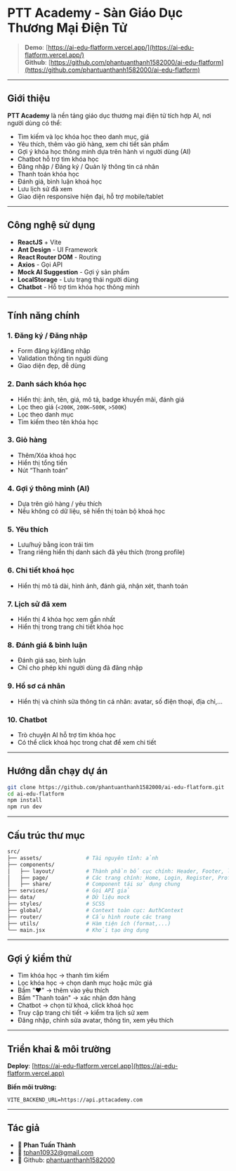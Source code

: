 # PTT Academy - Sàn Giáo Dục Thương Mại Điện Tử

> **Demo**: [https://ai-edu-flatform.vercel.app/](https://ai-edu-flatform.vercel.app/)  
> **Github**: [https://github.com/phantuanthanh1582000/ai-edu-flatform](https://github.com/phantuanthanh1582000/ai-edu-flatform)

---

## Giới thiệu

**PTT Academy** là nền tảng giáo dục thương mại điện tử tích hợp AI, nơi người dùng có thể:

- Tìm kiếm và lọc khóa học theo danh mục, giá
- Yêu thích, thêm vào giỏ hàng, xem chi tiết sản phẩm
- Gợi ý khóa học thông minh dựa trên hành vi người dùng (AI)
- Chatbot hỗ trợ tìm khóa học
- Đăng nhập / Đăng ký / Quản lý thông tin cá nhân
- Thanh toán khóa học
- Đánh giá, bình luận khoá học
- Lưu lịch sử đã xem
- Giao diện responsive hiện đại, hỗ trợ mobile/tablet

---

## Công nghệ sử dụng

- **ReactJS** + Vite
- **Ant Design** - UI Framework
- **React Router DOM** - Routing
- **Axios** - Gọi API
- **Mock AI Suggestion** - Gợi ý sản phẩm
- **LocalStorage** - Lưu trạng thái người dùng
- **Chatbot** - Hỗ trợ tìm khóa học thông minh

---

## Tính năng chính

### 1. Đăng ký / Đăng nhập

- Form đăng ký/đăng nhập
- Validation thông tin người dùng
- Giao diện đẹp, dễ dùng

### 2. Danh sách khóa học

- Hiển thị: ảnh, tên, giá, mô tả, badge khuyến mãi, đánh giá
- Lọc theo giá (`<200K`, `200K–500K`, `>500K`)
- Lọc theo danh mục
- Tìm kiếm theo tên khóa học

### 3. Giỏ hàng

- Thêm/Xóa khoá học
- Hiển thị tổng tiền
- Nút “Thanh toán”

### 4. Gợi ý thông minh (AI)

- Dựa trên giỏ hàng / yêu thích
- Nếu không có dữ liệu, sẽ hiển thị toàn bộ khoá học

### 5. Yêu thích

- Lưu/huỷ bằng icon trái tim
- Trang riêng hiển thị danh sách đã yêu thích (trong profile)

### 6. Chi tiết khoá học

- Hiển thị mô tả dài, hình ảnh, đánh giá, nhận xét, thanh toán

### 7. Lịch sử đã xem

- Hiển thị 4 khóa học xem gần nhất
- Hiển thị trong trang chi tiết khóa học

### 8. Đánh giá & bình luận

- Đánh giá sao, bình luận
- Chỉ cho phép khi người dùng đã đăng nhập

### 9. Hồ sơ cá nhân

- Hiển thị và chỉnh sửa thông tin cá nhân: avatar, số điện thoại, địa chỉ,...

### 10. Chatbot

- Trò chuyện AI hỗ trợ tìm khóa học
- Có thể click khoá học trong chat để xem chi tiết

---

## Hướng dẫn chạy dự án

```bash
git clone https://github.com/phantuanthanh1582000/ai-edu-flatform.git
cd ai-edu-flatform
npm install
npm run dev
```

---

## Cấu trúc thư mục

```bash
src/
├── assets/              # Tài nguyên tĩnh: ảnh
├── components/
│   ├── layout/          # Thành phần bố cục chính: Header, Footer, layout.user
│   ├── page/            # Các trang chính: Home, Login, Register, Profile, Cart,...
│   ├── share/           # Component tái sử dụng chung
├── services/            # Gọi API giả
├── data/                # Dữ liệu mock
├── styles/              # SCSS
├── global/              # Context toàn cục: AuthContext
├── router/              # Cấu hình route các trang
├── utils/               # Hàm tiện ích (format,...)
└── main.jsx             # Khởi tạo ứng dụng

```

---

## Gợi ý kiểm thử

- Tìm khóa học → thanh tìm kiếm
- Lọc khóa học → chọn danh mục hoặc mức giá
- Bấm "❤️" → thêm vào yêu thích
- Bấm "Thanh toán" → xác nhận đơn hàng
- Chatbot → chọn từ khoá, click khoá học
- Truy cập trang chi tiết → kiểm tra lịch sử xem
- Đăng nhập, chỉnh sửa avatar, thông tin, xem yêu thích

---

## Triển khai & môi trường

**Deploy**: [https://ai-edu-flatform.vercel.app](https://ai-edu-flatform.vercel.app)

**Biến môi trường:**

```env
VITE_BACKEND_URL=https://api.pttacademy.com
```

---

## Tác giả

- 👤 **Phan Tuấn Thành**
- 📧 [tphan10932@gmail.com](mailto:tphan10932@gmail.com)
- 🔗 Github: [phantuanthanh1582000](https://github.com/phantuanthanh1582000)

